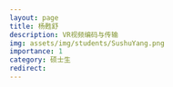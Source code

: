 ```yaml
---
layout: page
title: 杨甦舒
description: VR视频编码与传输
img: assets/img/students/SushuYang.png
importance: 1
category: 硕士生
redirect:
---
```

